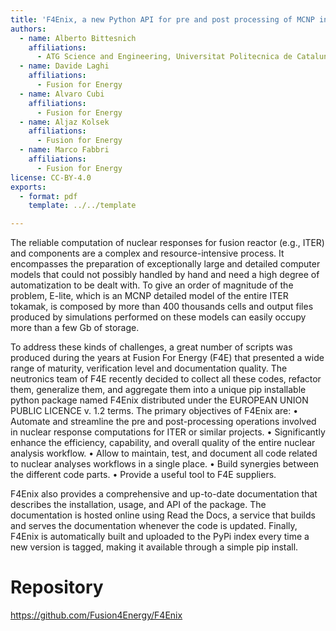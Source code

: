 ```yaml
---
title: 'F4Enix, a new Python API for pre and post processing of MCNP inputs and outputs'
authors:
  - name: Alberto Bittesnich
    affiliations:
      - ATG Science and Engineering, Universitat Politecnica de Catalunya
  - name: Davide Laghi
    affiliations:
      - Fusion for Energy
  - name: Alvaro Cubi
    affiliations:
      - Fusion for Energy
  - name: Aljaz Kolsek
    affiliations:
      - Fusion for Energy
  - name: Marco Fabbri
    affiliations:
      - Fusion for Energy
license: CC-BY-4.0
exports:
  - format: pdf
    template: ../../template

---
```


The reliable computation of nuclear responses for fusion reactor (e.g., ITER) and components are a complex and resource-intensive process. It encompasses the preparation of exceptionally large and detailed computer models that could not possibly handled by hand and need a high degree of automatization to be dealt with. To give an order of magnitude of the problem, E-lite, which is an MCNP detailed model of the entire ITER tokamak, is composed by more than 400 thousands cells and output files produced by simulations performed on these models can easily occupy more than a few Gb of storage.

To address these kinds of challenges, a great number of scripts was produced during the years at Fusion For Energy (F4E) that presented a wide range of maturity, verification level and documentation quality. The neutronics team of F4E recently decided to collect all these codes, refactor them, generalize them, and aggregate them into a unique pip installable python package named F4Enix distributed under the EUROPEAN UNION PUBLIC LICENCE v. 1.2 terms. The primary objectives of F4Enix are:
•	Automate and streamline the pre and post-processing operations involved in nuclear response computations for ITER or similar projects.
•	Significantly enhance the efficiency, capability, and overall quality of the entire nuclear analysis workflow.
•	Allow to maintain, test, and document all code related to nuclear analyses workflows in a single place.
•	Build synergies between the different code parts.
•	Provide a useful tool to F4E suppliers.

F4Enix also provides a comprehensive and up-to-date documentation that describes the installation, usage, and API of the package. The documentation is hosted online using Read the Docs, a service that builds and serves the documentation whenever the code is updated. Finally, F4Enix is automatically built and uploaded to the PyPi index every time a new version is tagged, making it available through a simple pip install.


# Repository
https://github.com/Fusion4Energy/F4Enix

